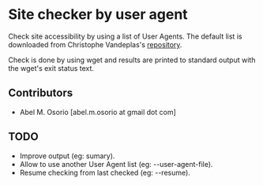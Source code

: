 Site checker by user agent
================

Check site accessibility by using a list of User Agents. The default list is downloaded from Christophe Vandeplas's [repository](https://github.com/cvandeplas/pystemon).

Check is done by using wget and results are printed to standard output with the wget's exit status text.

Contributors
----------------

* Abel M. Osorio [abel.m.osorio at gmail dot com]

TODO
-------

* Improve output (eg: sumary).
* Allow to use another User Agent list (eg: --user-agent-file).
* Resume checking from last checked (eg: --resume).